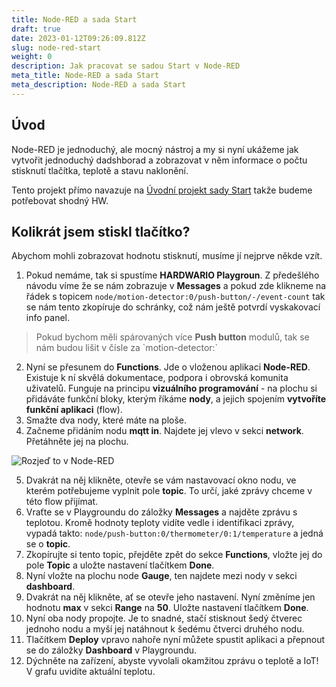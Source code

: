```yaml
---
title: Node-RED a sada Start
draft: true
date: 2023-01-12T09:26:09.812Z
slug: node-red-start
weight: 0
description: Jak pracovat se sadou Start v Node-RED
meta_title: Node-RED a sada Start
meta_description: Node-RED a sada Start
---
```

## Úvod

N﻿ode-RED je jednoduchý, ale mocný nástroj a my si nyní ukážeme jak vytvořit jednoduchý dadshborad a zobrazovat v něm informace o počtu stisknutí tlačítka, teplotě a stavu naklonění. 

T﻿ento projekt přímo navazuje na [Úvodní projekt sady Start](url) takže budeme potřebovat shodný HW. 

## K﻿olikrát jsem stiskl tlačítko?

A﻿bychom mohli zobrazovat hodnotu stisknutí, musíme jí nejprve někde vzít.

1. P﻿okud nemáme, tak si spustíme **HARDWARIO Playgroun**. Z předešlého návodu víme že se nám zobrazuje v **Messages** a pokud zde klikneme na řádek s topicem `node/motion-detector:0/push-button/-/event-count` tak se nám tento zkopíruje do schránky, což nám ještě potvrdí vyskakovací info panel.

> P﻿okud bychom měli spárovaných více **Push button** modulů, tak se nám budou lišit v čísle za \`motion-detector:\`

2. N﻿yní se přesunem do **Functions**. Jde o vloženou aplikaci **Node-RED**. Existuje k ní skvělá dokumentace, podpora i obrovská komunita uživatelů. Funguje na principu **vizuálního programování** - na plochu si přidáváte funkční bloky, kterým říkáme **nody**, a jejich spojením **vytvoříte funkční aplikaci** (flow).
3. Smažte dva nody, které máte na ploše.
4. Začneme přidáním nodu **mqtt in**. Najdete jej vlevo v sekci **network**. Přetáhněte jej na plochu.

![Rozjeď to v Node-RED](https://res.cloudinary.com/lukasfabik/image/upload/v1565632592/projects/button-for-mum/image3.png "Rozjeď to v Node-RED")

5. Dvakrát na něj klikněte, otevře se vám nastavovací okno nodu, ve kterém potřebujeme vyplnit pole **topic**. To určí, jaké zprávy chceme v této flow přijímat.
6. Vraťte se v Playgroundu do záložky **Messages** a najděte zprávu s teplotou. Kromě hodnoty teploty vidíte vedle i identifikaci zprávy, vypadá takto: `node/push-button:0/thermometer/0:1/temperature` a jedná se o **topic**. 
7. Zkopírujte si tento topic, přejděte zpět do sekce **Functions**, vložte jej do pole **Topic** a uložte nastavení tlačítkem **Done**.
8. Nyní vložte na plochu node **Gauge**, ten najdete mezi nody v sekci **dashboard**.
9. Dvakrát na něj klikněte, ať se otevře jeho nastavení. Nyní změníme jen hodnotu **max** v sekci **Range** na **50**. Uložte nastavení tlačítkem **Done**.
10. Nyní oba nody propojte. Je to snadné, stačí stisknout šedý čtverec jednoho nodu a myší jej natáhnout k šedému čtverci druhého nodu.
11. Tlačítkem **Deploy** vpravo nahoře nyní můžete spustit aplikaci a přepnout se do záložky **Dashboard** v Playgroundu.
12. Dýchněte na zařízení, abyste vyvolali okamžitou zprávu o teplotě a IoT! V grafu uvidíte aktuální teplotu.